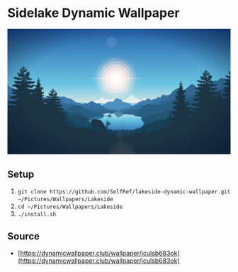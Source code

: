 # Sidelake Dynamic Wallpaper

![preview](lakeside-6.jpg)

## Setup

1. `git clone https://github.com/SelfRef/lakeside-dynamic-wallpaper.git ~/Pictures/Wallpapers/Lakeside`
2. `cd ~/Pictures/Wallpapers/Lakeside`
3. `./install.sh`

## Source
- [https://dynamicwallpaper.club/wallpaper/jculsb683ok](https://dynamicwallpaper.club/wallpaper/jculsb683ok)
